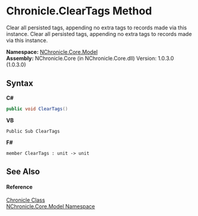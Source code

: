 # Chronicle.ClearTags Method 
 

Clear all persisted tags, appending no extra tags to records made via this instance. Clear all persisted tags, appending no extra tags to records made via this instance.

**Namespace:**&nbsp;<a href="N_NChronicle_Core_Model.md">NChronicle.Core.Model</a><br />**Assembly:**&nbsp;NChronicle.Core (in NChronicle.Core.dll) Version: 1.0.3.0 (1.0.3.0)

## Syntax

**C#**<br />
``` C#
public void ClearTags()
```

**VB**<br />
``` VB
Public Sub ClearTags
```

**F#**<br />
``` F#
member ClearTags : unit -> unit 

```


## See Also


#### Reference
<a href="T_NChronicle_Core_Model_Chronicle.md">Chronicle Class</a><br /><a href="N_NChronicle_Core_Model.md">NChronicle.Core.Model Namespace</a><br />
